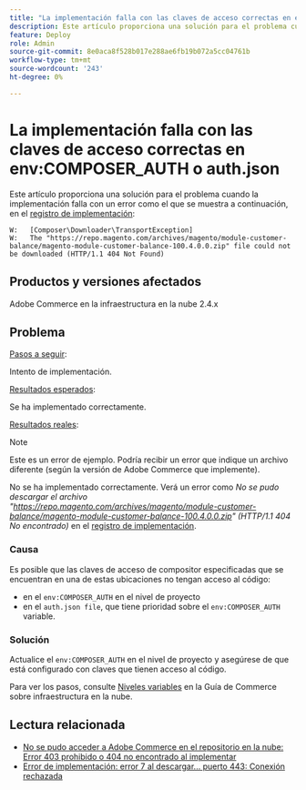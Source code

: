 ```yaml
---
title: "La implementación falla con las claves de acceso correctas en env:COMPOSER_AUTH o auth.json"
description: Este artículo proporciona una solución para el problema cuando la implementación falla con el siguiente error "No se pudo descargar el archivo https://repo.magento.com/archives/magento/module-customer-balance/magento-module-customer-balance-100.4.0.0.zip (HTTP/1.1 404 No encontrado)".
feature: Deploy
role: Admin
source-git-commit: 8e0aca8f528b017e288ae6fb19b072a5cc04761b
workflow-type: tm+mt
source-wordcount: '243'
ht-degree: 0%

---
```


# La implementación falla con las claves de acceso correctas en env:COMPOSER_AUTH o auth.json

Este artículo proporciona una solución para el problema cuando la implementación falla con un error como el que se muestra a continuación, en el [registro de implementación](/docs/commerce-cloud-service/user-guide/develop/test/log-locations#deploy-log):

```
W:   [Composer\Downloader\TransportException]
W:   The "https://repo.magento.com/archives/magento/module-customer-balance/magento-module-customer-balance-100.4.0.0.zip" file could not be downloaded (HTTP/1.1 404 Not Found)
```

## Productos y versiones afectados

Adobe Commerce en la infraestructura en la nube 2.4.x

## Problema  

<u>Pasos a seguir</u>:

Intento de implementación. 

<u>Resultados esperados</u>:

Se ha implementado correctamente.

<u>Resultados reales</u>:

>[!NOTE]
>
>Este es un error de ejemplo. Podría recibir un error que indique un archivo diferente (según la versión de Adobe Commerce que implemente).

No se ha implementado correctamente. Verá un error como *No se pudo descargar el archivo &quot;https://repo.magento.com/archives/magento/module-customer-balance/magento-module-customer-balance-100.4.0.0.zip&quot; (HTTP/1.1 404 No encontrado)* en el [registro de implementación](/docs/commerce-cloud-service/user-guide/develop/test/log-locations#deploy-log).


### Causa

Es posible que las claves de acceso de compositor especificadas que se encuentran en una de estas ubicaciones no tengan acceso al código:

* en el `env:COMPOSER_AUTH` en el nivel de proyecto
* en el `auth.json file`, que tiene prioridad sobre el `env:COMPOSER_AUTH` variable.

### Solución

Actualice el `env:COMPOSER_AUTH` en el nivel de proyecto y asegúrese de que está configurado con claves que tienen acceso al código.

Para ver los pasos, consulte [Niveles variables](/docs/commerce-cloud-service/user-guide/configure/env/variable-levels) en la Guía de Commerce sobre infraestructura en la nube.

## Lectura relacionada

* [No se pudo acceder a Adobe Commerce en el repositorio en la nube: Error 403 prohibido o 404 no encontrado al implementar](/docs/commerce-knowledge-base/kb/troubleshooting/deployment/magento-commerce-cloud-repo-could-not-be-accessed-403-forbidden-or-404-not-found-error-when-deploying.html)
* [Error de implementación: error 7 al descargar... puerto 443: Conexión rechazada](/docs/commerce-knowledge-base/kb/troubleshooting/miscellaneous/deployment-error-downloading-connection-refused-adobe-commerce.html)
